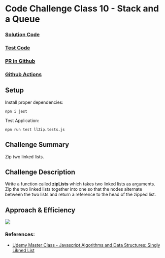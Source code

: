 # Code Challenge Class 10 - Stack and a Queue

### [Solution Code](challenges401/stacksAndQueues/stacks_and_queues.js)

### [Test Code](challenges401/llZip/__test__/llZip.test.js)

### [PR in Github](https://github.com/nickibaldwin/data-structures-and-algorithms/pull/22)

### [Github Actions](https://github.com/nickibaldwin/data-structures-and-algorithms/actions)


## Setup 

Install proper dependencies:

  `npm i jest`

Test Application:

  `npm run test llZip.tests.js`


<!-- TODO:  -->
## Challenge Summary

Zip two linked lists.

## Challenge Description

Write a function called **zipLists** which takes two linked lists as arguments. Zip the two linked lists together into one so that the nodes alternate between the two lists and return a reference to the head of the zipped list. 
  
## Approach & Efficiency

![](2021-04-28-20-08-53.png)

### References:

- [Udemy Master Class - Javascript Algorithms and Data Structures: Singly Likned List](https://www.udemy.com/course/js-algorithms-and-data-structures-masterclass/learn/lecture/8344200#overview)
